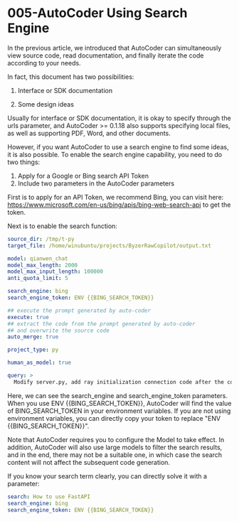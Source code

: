# 005-AutoCoder Using Search Engine

In the previous article, we introduced that AutoCoder can simultaneously view source code, read documentation, and finally iterate the code according to your needs.

In fact, this document has two possibilities:

1. Interface or SDK documentation

2. Some design ideas

Usually for interface or SDK documentation, it is okay to specify through the urls parameter, and AutoCoder >= 0.1.18 also supports specifying local files, as well as supporting PDF, Word, and other documents.

However, if you want AutoCoder to use a search engine to find some ideas, it is also possible. To enable the search engine capability, you need to do two things:

1. Apply for a Google or Bing search API Token
2. Include two parameters in the AutoCoder parameters

First is to apply for an API Token, we recommend Bing, you can visit here: https://www.microsoft.com/en-us/bing/apis/bing-web-search-api to get the token.

Next is to enable the search function:

```yml
source_dir: /tmp/t-py
target_file: /home/winubuntu/projects/ByzerRawCopilot/output.txt 

model: qianwen_chat
model_max_length: 2000
model_max_input_length: 100000
anti_quota_limit: 5

search_engine: bing
search_engine_token: ENV {{BING_SEARCH_TOKEN}}

## execute the prompt generated by auto-coder
execute: true
## extract the code from the prompt generated by auto-coder 
## and overwrite the source code
auto_merge: true

project_type: py

human_as_model: true

query: >
  Modify server.py, add ray initialization connection code after the code app = FastAPI().
```

Here, we can see the search_engine and search_engine_token parameters. When you use ENV {{BING_SEARCH_TOKEN}}, AutoCoder will find the value of BING_SEARCH_TOKEN in your environment variables. If you are not using environment variables, you can directly copy your token to replace "ENV {{BING_SEARCH_TOKEN}}".

Note that AutoCoder requires you to configure the Model to take effect. In addition, AutoCoder will also use large models to filter the search results, and in the end, there may not be a suitable one, in which case the search content will not affect the subsequent code generation.

If you know your search term clearly, you can directly solve it with a parameter:

```yml
search: How to use FastAPI
search_engine: bing
search_engine_token: ENV {{BING_SEARCH_TOKEN}}
```